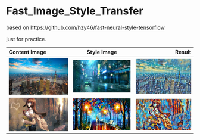 # Fast_Image_Style_Transfer
based on https://github.com/hzy46/fast-neural-style-tensorflow

just for practice.

| Content Image | Style Image                    |Result|
| :------------ |:---------------:| -----:|
|![](https://github.com/cruzsoma/Fast_Image_Style_Transfer/blob/master/images/test3.jpg) |![](https://github.com/cruzsoma/Fast_Image_Style_Transfer/blob/master/images/CyberPunk4.jpg) |![](https://github.com/cruzsoma/Fast_Image_Style_Transfer/blob/master/images/CyberPunk4-test3.jpg)|
|![](https://github.com/cruzsoma/Fast_Image_Style_Transfer/blob/master/images/SG3.jpg)|![](https://github.com/cruzsoma/Fast_Image_Style_Transfer/blob/master/images/fantasy.jpg)|![](https://github.com/cruzsoma/Fast_Image_Style_Transfer/blob/master/images/fantasy-SG3.jpg)|
